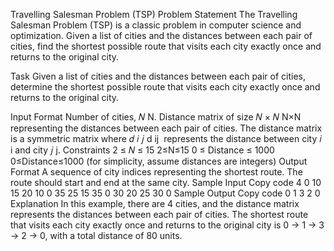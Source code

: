 Travelling Salesman Problem (TSP)
Problem Statement
The Travelling Salesman Problem (TSP) is a classic problem in computer science and optimization. Given a list of cities and the distances between each pair of cities, find the shortest possible route that visits each city exactly once and returns to the original city.

Task
Given a list of cities and the distances between each pair of cities, determine the shortest possible route that visits each city exactly once and returns to the original city.

Input Format
Number of cities,
𝑁
N.
Distance matrix of size
𝑁
×
𝑁
N×N representing the distances between each pair of cities. The distance matrix is a symmetric matrix where
𝑑
𝑖
𝑗
d
ij
​
represents the distance between city
𝑖
i and city
𝑗
j.
Constraints
2
≤
𝑁
≤
15
2≤N≤15
0
≤
Distance
≤
1000
0≤Distance≤1000 (for simplicity, assume distances are integers)
Output Format
A sequence of city indices representing the shortest route. The route should start and end at the same city.
Sample Input
Copy code
4
0 10 15 20
10 0 35 25
15 35 0 30
20 25 30 0
Sample Output
Copy code
0 1 3 2 0
Explanation
In this example, there are 4 cities, and the distance matrix represents the distances between each pair of cities. The shortest route that visits each city exactly once and returns to the original city is 0 -> 1 -> 3 -> 2 -> 0, with a total distance of 80 units.
